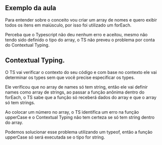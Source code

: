 ## Exemplo da aula

Para entender sobre o conceito vou criar um array de nomes e quero exibir todos os itens em maiúsculo, por isso foi utilizado um forEach.

Perceba que o Typescript não deu nenhum erro e aceitou, mesmo não tendo sido definido o tipo do array, o TS não preveu o problema por conta do Contextual Typing.

## Contextual Typing.

O TS vai verificar o contexto do seu código e com base no contexto ele vai determinar os types sem que você precise especificar os types.

Ele verificou que no array de names só tem string, então ele vai definir names como array de strings, ao passar a função anônima dentro do forEach, o TS sabe que a função só receberá dados do array e que o array só tem strings.

Ao colocar um número no array, o TS identifica um erro na função upperCase e o Contextual Typing não tem certeza se só tem string dentro do array.

Podemos solucionar esse problema utilizando um typeof, então a função upperCase só será executada se o tipo for string.
